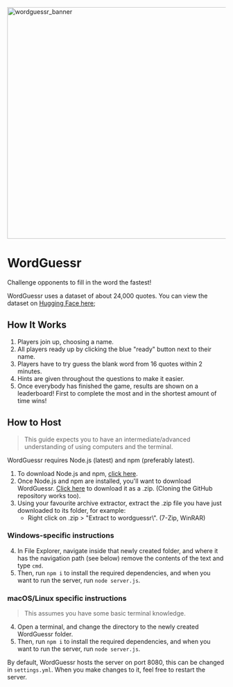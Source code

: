 <img width="1920" height="534" alt="wordguessr_banner" src="https://github.com/user-attachments/assets/6b25cdfe-72f3-43d9-a248-88adc02369e0" />

# WordGuessr
Challenge opponents to fill in the word the fastest!

WordGuessr uses a dataset of about 24,000 quotes. You can view the dataset on [Hugging Face here](https://huggingface.co/datasets/m-ric/english_historical_quotes);

## How It Works
1. Players join up, choosing a name.
2. All players ready up by clicking the blue "ready" button next to their name.
3. Players have to try guess the blank word from 16 quotes within 2 minutes.
4. Hints are given throughout the questions to make it easier.
5. Once everybody has finished the game, results are shown on a leaderboard! First to complete the most and in the shortest amount of time wins!

## How to Host
> This guide expects you to have an intermediate/advanced understanding of using computers and the terminal.

WordGuessr requires Node.js (latest) and npm (preferably latest).
1. To download Node.js and npm, [click here](https://nodejs.org/en/download).
2. Once Node.js and npm are installed, you'll want to download WordGuessr. [Click here](https://github.com/solarcosmic/WordGuessr/archive/refs/heads/main.zip) to download it as a .zip. (Cloning the GitHub repository works too).
3. Using your favourite archive extractor, extract the .zip file you have just downloaded to its folder, for example:
    - Right click on .zip > "Extract to wordguessr\\". (7-Zip, WinRAR)

### Windows-specific instructions
4. In File Explorer, navigate inside that newly created folder, and where it has the navigation path (see below) remove the contents of the text and type `cmd`.
5. Then, run `npm i` to install the required dependencies, and when you want to run the server, run `node server.js`.

### macOS/Linux specific instructions
> This assumes you have some basic terminal knowledge.
4. Open a terminal, and change the directory to the newly created WordGuessr folder.
5. Then, run `npm i` to install the required dependencies, and when you want to run the server, run `node server.js`.

By default, WordGuessr hosts the server on port 8080, this can be changed in `settings.yml`. When you make changes to it, feel free to restart the server.